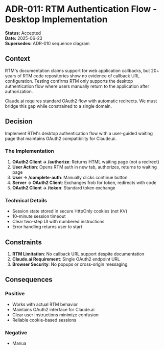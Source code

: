 # ADR-011: RTM Authentication Flow - Desktop Implementation

**Status:** Accepted  
**Date:** 2025-06-23  
**Supersedes:** ADR-010 sequence diagram

## Context

RTM's documentation claims support for web application callbacks, but 20+ years of RTM code repositories show no evidence of callback URL configuration. Testing confirms RTM only supports the desktop authentication flow where users manually return to the application after authorization.

Claude.ai requires standard OAuth2 flow with automatic redirects. We must bridge this gap while constrained to a single domain.

## Decision

Implement RTM's desktop authentication flow with a user-guided waiting page that maintains OAuth2 compatibility for Claude.ai.

### The Implementation

1. **OAuth2 Client → /authorize**: Returns HTML waiting page (not a redirect)
2. **User Action**: Opens RTM auth in new tab, authorizes, returns to waiting page
3. **User → /complete-auth**: Manually clicks continue button
4. **Server → OAuth2 Client**: Exchanges frob for token, redirects with code
5. **OAuth2 Client → /token**: Standard token exchange

### Technical Details

- Session state stored in secure HttpOnly cookies (not KV)
- 10-minute session timeout
- Clear two-step UI with numbered instructions
- Error handling returns user to start

## Constraints

1. **RTM Limitation**: No callback URL support despite documentation
2. **Claude.ai Requirement**: Single OAuth2 endpoint URL
3. **Browser Security**: No popups or cross-origin messaging

## Consequences

### Positive
- Works with actual RTM behavior
- Maintains OAuth2 interface for Claude.ai
- Clear user instructions minimize confusion
- Reliable cookie-based sessions

### Negative
- Manua
